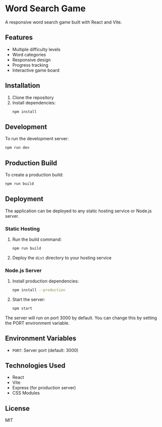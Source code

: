 # Word Search Game

A responsive word search game built with React and Vite.

## Features

- Multiple difficulty levels
- Word categories
- Responsive design
- Progress tracking
- Interactive game board

## Installation

1. Clone the repository
2. Install dependencies:
   ```bash
   npm install
   ```

## Development

To run the development server:
```bash
npm run dev
```

## Production Build

To create a production build:
```bash
npm run build
```

## Deployment

The application can be deployed to any static hosting service or Node.js server.

### Static Hosting

1. Run the build command:
   ```bash
   npm run build
   ```
2. Deploy the `dist` directory to your hosting service

### Node.js Server

1. Install production dependencies:
   ```bash
   npm install --production
   ```
2. Start the server:
   ```bash
   npm start
   ```

The server will run on port 3000 by default. You can change this by setting the PORT environment variable.

## Environment Variables

- `PORT`: Server port (default: 3000)

## Technologies Used

- React
- Vite
- Express (for production server)
- CSS Modules

## License

MIT
